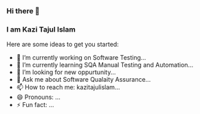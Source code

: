 ### Hi there 👋
### I am Kazi Tajul Islam
Here are some ideas to get you started:

- 🔭 I’m currently working on Software Testing...
- 🌱 I’m currently learning SQA Manual Testing and Automation...
- 🤔 I’m looking for new oppurtunity...
- 💬 Ask me about Software Qualaity Assurance...
- 📫 How to reach me: kazitajulislam...
- 😄 Pronouns: ...
- ⚡ Fun fact: ...

